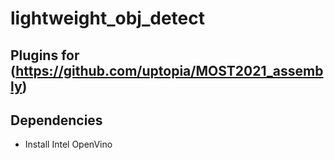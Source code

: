 # lightweight_obj_detect
## Plugins for (https://github.com/uptopia/MOST2021_assembly)
## Dependencies
* Install Intel OpenVino


## 
